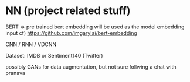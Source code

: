 # NN (project related stuff)

BERT => pre trained bert embedding will be used as the model embedding input 
cf) https://github.com/imgarylai/bert-embedding
    
CNN / RNN / VDCNN

Dataset: IMDB or Sentiment140 (Twitter)

possibly GANs for data augmentation, but not sure follwing a chat with pranava 
